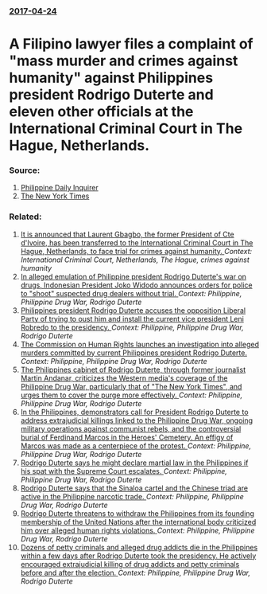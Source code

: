 ### [2017-04-24](/news/2017/04/24/index.md)

# A Filipino lawyer files a complaint of "mass murder and crimes against humanity" against Philippines president Rodrigo Duterte and eleven other officials at the International Criminal Court in The Hague, Netherlands. 




### Source:

1. [Philippine Daily Inquirer](https://globalnation.inquirer.net/155253/duterte-11-others-accused-crimes-humanity-intl-criminal-court)
2. [The New York Times](https://www.nytimes.com/2017/04/24/world/asia/rodrigo-duterte-philippines-icc-complaint.html)

### Related:

1. [It is announced that Laurent Gbagbo, the former President of Cte d'Ivoire, has been transferred to the International Criminal Court in The Hague, Netherlands, to face trial for crimes against humanity. ](/news/2011/11/30/it-is-announced-that-laurent-gbagbo-the-former-president-of-cote-d-ivoire-has-been-transferred-to-the-international-criminal-court-in-the.md) _Context: International Criminal Court, Netherlands, The Hague, crimes against humanity_
2. [In alleged emulation of Philippine president Rodrigo Duterte's war on drugs, Indonesian President Joko Widodo announces orders for police to "shoot" suspected drug dealers without trial. ](/news/2017/07/23/in-alleged-emulation-of-philippine-president-rodrigo-duterte-s-war-on-drugs-indonesian-president-joko-widodo-announces-orders-for-police-to.md) _Context: Philippine, Philippine Drug War, Rodrigo Duterte_
3. [Philippines president Rodrigo Duterte accuses the opposition Liberal Party of trying to oust him and install the current vice president Leni Robredo to the presidency. ](/news/2016/12/7/philippines-president-rodrigo-duterte-accuses-the-opposition-liberal-party-of-trying-to-oust-him-and-install-the-current-vice-president-leni.md) _Context: Philippine, Philippine Drug War, Rodrigo Duterte_
4. [The Commission on Human Rights launches an investigation into alleged murders committed by current Philippines president Rodrigo Duterte. ](/news/2016/12/22/the-commission-on-human-rights-launches-an-investigation-into-alleged-murders-committed-by-current-philippines-president-rodrigo-duterte.md) _Context: Philippine, Philippine Drug War, Rodrigo Duterte_
5. [The Philippines cabinet of Rodrigo Duterte, through former journalist Martin Andanar, criticizes the Western media's coverage of the Philippine Drug War, particularly that of "The New York Times", and urges them to cover the purge more effectively. ](/news/2016/12/14/the-philippines-cabinet-of-rodrigo-duterte-through-former-journalist-martin-andanar-criticizes-the-western-media-s-coverage-of-the-philipp.md) _Context: Philippine, Philippine Drug War, Rodrigo Duterte_
6. [In the Philippines, demonstrators call for President Rodrigo Duterte to address extrajudicial killings linked to the Philippine Drug War, ongoing military operations against communist rebels, and the controversial burial of Ferdinand Marcos in the Heroes' Cemetery. An effigy of Marcos was made as a centerpiece of the protest. ](/news/2016/12/10/in-the-philippines-demonstrators-call-for-president-rodrigo-duterte-to-address-extrajudicial-killings-linked-to-the-philippine-drug-war-on.md) _Context: Philippine, Philippine Drug War, Rodrigo Duterte_
7. [Rodrigo Duterte says he might declare martial law in the Philippines if his spat with the Supreme Court escalates. ](/news/2016/08/9/rodrigo-duterte-says-he-might-declare-martial-law-in-the-philippines-if-his-spat-with-the-supreme-court-escalates.md) _Context: Philippine, Philippine Drug War, Rodrigo Duterte_
8. [Rodrigo Duterte says that the Sinaloa cartel and the Chinese triad are active in the Philippine narcotic trade. ](/news/2016/08/4/rodrigo-duterte-says-that-the-sinaloa-cartel-and-the-chinese-triad-are-active-in-the-philippine-narcotic-trade.md) _Context: Philippine, Philippine Drug War, Rodrigo Duterte_
9. [Rodrigo Duterte threatens to withdraw the Philippines from its founding membership of the United Nations after the international body criticized him over alleged human rights violations. ](/news/2016/08/21/rodrigo-duterte-threatens-to-withdraw-the-philippines-from-its-founding-membership-of-the-united-nations-after-the-international-body-critic.md) _Context: Philippine, Philippine Drug War, Rodrigo Duterte_
10. [Dozens of petty criminals and alleged drug addicts die in the Philippines within a few days after Rodrigo Duterte took the presidency. He actively encouraged extrajudicial killing of drug addicts and petty criminals before and after the election. ](/news/2016/07/5/dozens-of-petty-criminals-and-alleged-drug-addicts-die-in-the-philippines-within-a-few-days-after-rodrigo-duterte-took-the-presidency-he-ac.md) _Context: Philippine, Philippine Drug War, Rodrigo Duterte_
